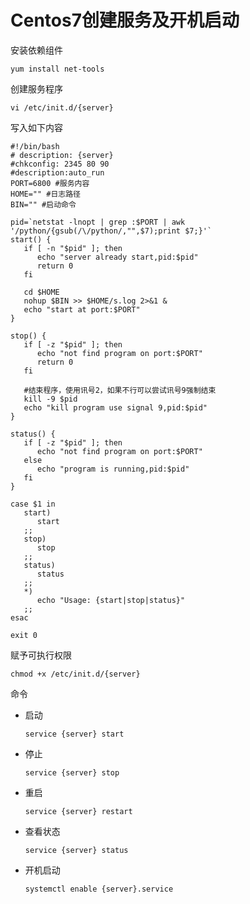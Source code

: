# Centos7创建服务及开机启动

安装依赖组件

```shell
yum install net-tools
```

创建服务程序

```shell
vi /etc/init.d/{server}
```

写入如下内容

```shell
#!/bin/bash
# description: {server}
#chkconfig: 2345 80 90
#description:auto_run
PORT=6800 #服务内容
HOME="" #日志路径
BIN="" #启动命令

pid=`netstat -lnopt | grep :$PORT | awk '/python/{gsub(/\/python/,"",$7);print $7;}'`
start() {
   if [ -n "$pid" ]; then
      echo "server already start,pid:$pid"
      return 0
   fi

   cd $HOME
   nohup $BIN >> $HOME/s.log 2>&1 &
   echo "start at port:$PORT"
}

stop() {
   if [ -z "$pid" ]; then
      echo "not find program on port:$PORT"
      return 0
   fi

   #结束程序，使用讯号2，如果不行可以尝试讯号9强制结束
   kill -9 $pid
   echo "kill program use signal 9,pid:$pid"
}

status() {
   if [ -z "$pid" ]; then
      echo "not find program on port:$PORT"
   else
      echo "program is running,pid:$pid"
   fi
}

case $1 in
   start)
      start
   ;;
   stop)
      stop
   ;;
   status)
      status
   ;;
   *)
      echo "Usage: {start|stop|status}"
   ;;
esac

exit 0

```

赋予可执行权限

```shell
chmod +x /etc/init.d/{server}
```

命令

- 启动

  `service {server} start`

- 停止

  `service {server} stop`

- 重启

  `service {server} restart`

- 查看状态

  `service {server} status`

- 开机启动

  `systemctl enable {server}.service`

